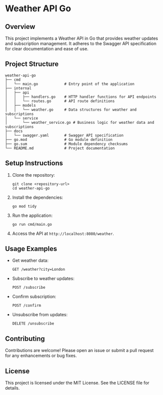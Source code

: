 # Weather API Go

## Overview
This project implements a Weather API in Go that provides weather updates and subscription management. It adheres to the Swagger API specification for clear documentation and ease of use.

## Project Structure
```
weather-api-go
├── cmd
│   └── main.go            # Entry point of the application
├── internal
│   ├── api
│   │   ├── handlers.go    # HTTP handler functions for API endpoints
│   │   └── routes.go      # API route definitions
│   ├── models
│   │   └── weather.go     # Data structures for weather and subscriptions
│   └── service
│       └── weather_service.go # Business logic for weather data and subscriptions
├── docs
│   └── swagger.yaml       # Swagger API specification
├── go.mod                 # Go module definition
├── go.sum                 # Module dependency checksums
└── README.md              # Project documentation
```

## Setup Instructions
1. Clone the repository:
   ```
   git clone <repository-url>
   cd weather-api-go
   ```

2. Install the dependencies:
   ```
   go mod tidy
   ```

3. Run the application:
   ```
   go run cmd/main.go
   ```

4. Access the API at `http://localhost:8080/weather`.

## Usage Examples
- Get weather data:
  ```
  GET /weather?city=London
  ```

- Subscribe to weather updates:
  ```
  POST /subscribe
  ```

- Confirm subscription:
  ```
  POST /confirm
  ```

- Unsubscribe from updates:
  ```
  DELETE /unsubscribe
  ```

## Contributing
Contributions are welcome! Please open an issue or submit a pull request for any enhancements or bug fixes.

## License
This project is licensed under the MIT License. See the LICENSE file for details.
